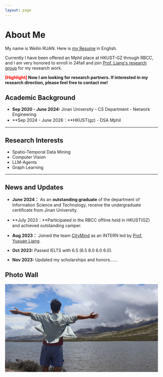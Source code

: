 ```yaml
---
layout: page
---
```




# About Me

My name is Weilin RUAN. Here is [my Resume](https://rwlinno.github.io/file/CV_en.pdf) in English.

Currently I have been offered an Mphil place at HKUST-GZ through RBCC, and I am very honored to enroll in 24fall and join [Prof. Liang's research group](https://citymind.top/about-us/) for my research work. 

**<font color='red'>[Highlight]</font> Now I am looking for research partners. If interested in my research direction, please feel free to contact me!**



## Academic Background

- **Sep 2020 - June 2024:**  Jinan University - CS Department - Network Engineering 
- **Sep 2024 - June 2026：**HKUST(gz) - DSA Mphil



---

## Research Interests

- Spatio-Temporal Data Mining
- Computer Vision
- LLM-Agents
- Graph Learning



---

## News and Updates

- **June 2024：** As an **outstanding graduate** of the department of Information Science and Technology,  receive the undergraduate certificate from Jinan University.

- **July 2023：**Participated in the RBCC offline held in HKUST(GZ) and achieved outstanding camper.
- **Aug 2023：** Joined the team [CityMind](https://citymind.top/about-us/) as an INTERN led by [Prof. Yuxuan Liang](http://yuxuanliang.com/).
- **Oct 2023:** Passed IELTS with 6.5 (6.5 8.0 6.0 6.0).
- **Nov 2023:**  Updated my scholarships and honors……



## Photo Wall

<center>
<img src="/images/honghaizi.png">
</center>

